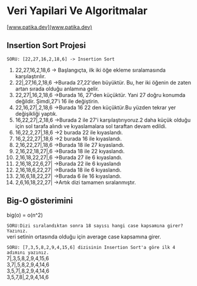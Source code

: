 # Veri Yapilari Ve Algoritmalar
[www.patika.dev](www.patika.dev)
## Insertion Sort Projesi<br>

`SORU: [22,27,16,2,18,6] -> Insertion Sort` 
1) 22,27,16,2,18,6  -> Başlangıçta, ilk iki öğe ekleme sıralamasında karşılaştırılır.<br>
2) 22|,27,16,2,18,6 ->Burada 27,22'den büyüktür. Bu, her iki öğenin de zaten artan sırada olduğu anlamına gelir.
3) 22,27|,16,2,18,6 ->Burada 16, 27'den küçüktür. Yani 27 doğru konumda değildir. Şimdi,27'i 16 ile değiştirin.
4) 22,16,27|,2,18,6 ->Burada 16 22 den küçüktür.Bu yüzden tekrar yer değişikliği yaptık.
5) 16,22,27|,2,18,6 ->Burada 2 ile 27'i karşılaştırıyoruz.2 daha küçük olduğu için sol tarafa alındı ve kıyaslamalara sol taraftan devam edildi.
6) 16,22,2,27|,18,6 ->2 burada 22 ile kıyaslandı.
7) 16,2,22,27|,18,6 ->2 burada 16 ile kıyaslandı.
8) 2,16,22,27|,18,6 ->Burada 18 ile 27 kıyaslandı.
9) 2,16,22,18,27|,6 ->Burada 18 ile 22 kıyaslandı.
10) 2,16,18,22,27|,6 ->Burada 27 ile 6 kıyaslandı.
11) 2,16,18,22,6,27| ->Burada 22 ile 6 kıyaslandı
12) 2,16,18,6,22,27| ->Burada 18 ile 6 kıyaslandı.
13) 2,16,6,18,22,27| ->Burada 6 ile 16 kıyaslandı.
14) 2,6,16,18,22,27| ->Artık dizi tamamen sıralanmıştır.

## Big-O gösterimini <br>
big(o) = o(n^2)

`SORU:Dizi sıralandıktan sonra 18 sayısı hangi case kapsamına girer? Yazınız. ` <br>
veri setinin ortasında olduğu için average case kapsamına girer.

`SORU: [7,3,5,8,2,9,4,15,6] dizisinin Insertion Sort'a göre ilk 4 adımını yazınız.` <br>
7|,3,5,8,2,9,4,15,6 <br>
3,7|,5,8,2,9,4,14,6 <br>
3,5,7|,8,2,9,4,14,6 <br>
3,5,7,8|,2,9,4,14,6 <br>
